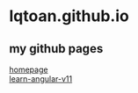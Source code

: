 # lqtoan.github.io
## my github pages

<a href="https://lqtoan.github.io/homepage/" >homepage</a><br>
<a href="https://lqtoan.github.io/learn-angular-v11/" >learn-angular-v11</a><br>
